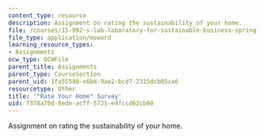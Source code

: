 ```yaml
---
content_type: resource
description: Assignment on rating the sustainability of your home.
file: /courses/15-992-s-lab-laboratory-for-sustainable-business-spring-2008/7378a70d8edeacff5721e4fccd62cb60_assn_2_template.xls
file_type: application/msword
learning_resource_types:
- Assignments
ocw_type: OCWFile
parent_title: Assignments
parent_type: CourseSection
parent_uid: 1fa55580-e6bd-9ae2-bcd7-2315dcb05ca6
resourcetype: Other
title: '"Rate Your Home" Survey'
uid: 7378a70d-8ede-acff-5721-e4fccd62cb60
---
```

Assignment on rating the sustainability of your home.

